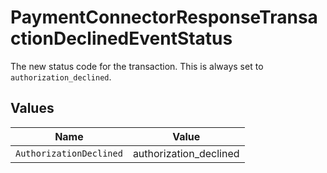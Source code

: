 # PaymentConnectorResponseTransactionDeclinedEventStatus

The new status code for the transaction. This is always
set to `authorization_declined`.


## Values

| Name                    | Value                   |
| ----------------------- | ----------------------- |
| `AuthorizationDeclined` | authorization_declined  |